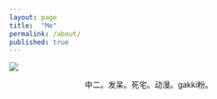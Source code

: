 ```yaml
---
layout: page
title:  "Me"
permalink: /about/
published: true
---
```

  
![](assets/img/IMG_9436.png)

<center>中二。发呆。死宅。动漫。gakki粉。</center>

